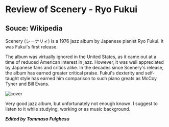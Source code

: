 # Review of Scenery - Ryo Fukui

## Souce: Wikipedia

Scenery (シーナリィ) is a 1976 jazz album by Japanese pianist Ryo Fukui. It was Fukui's first release.

The album was virtually ignored in the United States, as it came out at a time of reduced American interest in jazz. However, it was well appreciated by Japanese fans and critics alike. In the decades since Scenery's release, the album has earned greater critical praise. Fukui's dexterity and self-taught style has earned him comparison to such piano greats as McCoy Tyner and Bill Evans.

![cover](https://upload.wikimedia.org/wikipedia/en/thumb/f/fa/Ryo_Fukui_Scenery.jpg/220px-Ryo_Fukui_Scenery.jpg)

Very good jazz album, but unfortunately not enough known. I suggest to listen to it while studying, working or as music background. 

***Edited by Tommaso Fulghesu***
